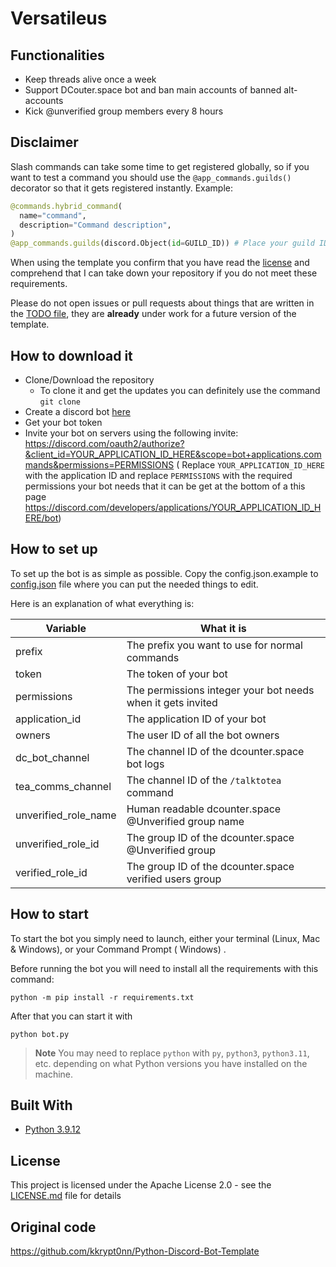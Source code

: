 # Versatileus

## Functionalities

- Keep threads alive once a week
- Support DCouter.space bot and ban main accounts of banned alt-accounts
- Kick @unverified group members every 8 hours

## Disclaimer

Slash commands can take some time to get registered globally, so if you want to test a command you should use
the `@app_commands.guilds()` decorator so that it gets registered instantly. Example:

```py
@commands.hybrid_command(
  name="command",
  description="Command description",
)
@app_commands.guilds(discord.Object(id=GUILD_ID)) # Place your guild ID here
```

When using the template you confirm that you have read the [license](LICENSE.md) and comprehend that I can take down
your repository if you do not meet these requirements.

Please do not open issues or pull requests about things that are written in the [TODO file](TODO.md), they are **already** under work for a future version of the template.

## How to download it

* Clone/Download the repository
    * To clone it and get the updates you can definitely use the command
      `git clone`
* Create a discord bot [here](https://discord.com/developers/applications)
* Get your bot token
* Invite your bot on servers using the following invite:
  https://discord.com/oauth2/authorize?&client_id=YOUR_APPLICATION_ID_HERE&scope=bot+applications.commands&permissions=PERMISSIONS (
  Replace `YOUR_APPLICATION_ID_HERE` with the application ID and replace `PERMISSIONS` with the required permissions
  your bot needs that it can be get at the bottom of a this
  page https://discord.com/developers/applications/YOUR_APPLICATION_ID_HERE/bot)

## How to set up

To set up the bot is as simple as possible. Copy the config.json.example to [config.json](config.json) file where you can put the needed things to edit.

Here is an explanation of what everything is:

| Variable                  | What it is                                                            |
| ------------------------- | ----------------------------------------------------------------------|
| prefix                    | The prefix you want to use for normal commands                        |
| token                     | The token of your bot                                                 |
| permissions               | The permissions integer your bot needs when it gets invited           |
| application_id            | The application ID of your bot                                        |
| owners                    | The user ID of all the bot owners                                     |
| dc_bot_channel            | The channel ID of the dcounter.space bot logs                         |
| tea_comms_channel         | The channel ID of the `/talktotea` command                            |
| unverified_role_name      | Human readable dcounter.space @Unverified group name                  |
| unverified_role_id        | The group ID of the dcounter.space @Unverified group                  |
| verified_role_id          | The group ID of the dcounter.space verified users group               |


## How to start

To start the bot you simply need to launch, either your terminal (Linux, Mac & Windows), or your Command Prompt (
Windows)
.

Before running the bot you will need to install all the requirements with this command:

```
python -m pip install -r requirements.txt
```

After that you can start it with

```
python bot.py
```

> **Note** You may need to replace `python` with `py`, `python3`, `python3.11`, etc. depending on what Python versions you have installed on the machine.

## Built With

* [Python 3.9.12](https://www.python.org/)

## License

This project is licensed under the Apache License 2.0 - see the [LICENSE.md](LICENSE.md) file for details

## Original code

https://github.com/kkrypt0nn/Python-Discord-Bot-Template